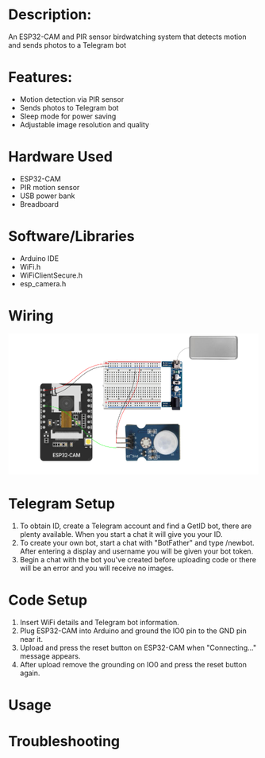 # Description:
An ESP32-CAM and PIR sensor birdwatching system that detects motion and sends photos to a Telegram bot
# Features:
* Motion detection via PIR sensor
* Sends photos to Telegram bot
* Sleep mode for power saving
* Adjustable image resolution and quality
# Hardware Used
* ESP32-CAM
* PIR motion sensor
* USB power bank
* Breadboard
# Software/Libraries
* Arduino IDE
* WiFi.h
* WiFiClientSecure.h
* esp_camera.h
# Wiring
![Wiring Setup](https://github.com/Jack-Tack/Birdwatcher/blob/main/wiring.png "Wiring")
# Telegram Setup
1. To obtain ID, create a Telegram account and find a GetID bot, there are plenty available. When you start a chat it will give you your ID.
2. To create your own bot, start a chat with "BotFather" and type /newbot. After entering a display and username you will be given your bot token.
3. Begin a chat with the bot you've created before uploading code or there will be an error and you will receive no images.
# Code Setup
1. Insert WiFi details and Telegram bot information.
2. Plug ESP32-CAM into Arduino and ground the IO0 pin to the GND pin near it.
3. Upload and press the reset button on ESP32-CAM when "Connecting..." message appears.
4. After upload remove the grounding on IO0 and press the reset button again.
# Usage
# Troubleshooting
